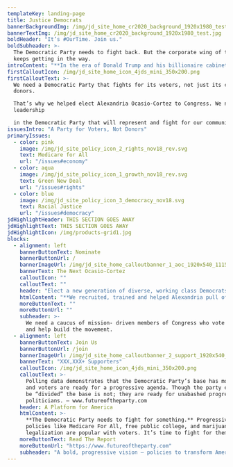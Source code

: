 ```yaml
---
templateKey: landing-page
title: Justice Democrats
bannerBackgroundImg: /img/jd_site_home_cr2020_background_1920x1980_test.jpg
bannerTextImg: /img/jd_site_home_cr2020_background_1920x1980_test.jpg
boldHeader: "It’s #OurTime. Join us."
boldSubheader: >-
  The Democratic Party needs to fight back. But the corporate wing of the party
  keeps getting in the way.
introContent: "**In the era of Donald Trump and his billionaire cabinet, we will fight for an America that belongs to all its people. **We are unafraid of taking on out-of-touch incumbents in primary challenges because we don’t need to just elect more Democrats, we need to elect better Democrats. \r\n\n**It’s time to usher in a new generation of Democrats** who have a bold vision to transform our economy and democracy."
firstCalloutIcon: /img/jd_site_home_icon_4jds_mini_350x200.png
firstCalloutText: >-
  We need a Democratic Party that fights for its voters, not just its corporate
  donors. 

  That’s why we helped elect Alexandria Ocasio-Cortez to Congress. We need
  leadership 

  in the Democratic Party that will represent and fight for our communities.
issuesIntro: "A Party for Voters, Not Donors"
primaryIssues:
  - color: pink
    image: /img/jd_site_policy_icon_2_rights_nov18_rev.svg
    text: Medicare for All
    url: "/issues#economy"
  - color: aqua
    image: /img/jd_site_policy_icon_1_growth_nov18_rev.svg
    text: Green New Deal
    url: "/issues#rights"
  - color: blue
    image: /img/jd_site_policy_icon_3_democracy_nov18.svg
    text: Racial Justice
    url: "/issues#democracy"
jdHighlightHeader: THIS SECTION GOES AWAY
jdHighlightText: THIS SECTION GOES AWAY
jdHighlightIcon: /img/products-grid1.jpg
blocks:
  - alignment: left
    bannerButtonText: Nominate
    bannerButtonUrl: /
    bannerImageUrl: /img/jd_site_home_calloutbanner_1_aoc_1920x540_111518.jpg
    bannerText: The Next Ocasio-Cortez
    calloutIcon: ""
    calloutText: ""
    header: "Elect a new generation of diverse, working class Democrats"
    htmlContent: "**We recruited, trained and helped Alexandria pull off one of the biggest upsets in American history.** But the top of the Democratic Party is still disproportionately wealthier, whiter, and more male than the base. \r\n\n**Now it’s time for more leaders in the Democratic Party who don’t just represent the corporate donors, but the voters of the Democratic Party:** women, people of color, young people, and working class people of all backgrounds and help build our multiracial populist movement."
    moreButtonText: ""
    moreButtonUrl: ""
    subheader: >-
      We need a caucus of mission- driven members of Congress who vote together
      and help build the movement.
  - alignment: left
    bannerButtonText: Join Us
    bannerButtonUrl: /join
    bannerImageUrl: /img/jd_site_home_calloutbanner_2_support_1920x540_111518.jpg
    bannerText: "XXX,XXX+ Supporters"
    calloutIcon: /img/jd_site_home_icon_4jds_mini_350x200.png
    calloutText: >-
      Polling data demonstrates that the Democratic Party’s base has moved left,
      and voters are ready for a progressive agenda. Though the party elites may
      be “divided” the base is not; they are ready for unabashed progressive
      politicians. — www.futureoftheparty.com
    header: A Platform for America
    htmlContent: >-
      **The Democratic Party needs to fight for something.** Progressive
      policies like Medicare For All, free public college, and marijuana
      legalization are popular with voters. It’s time to fight for them.
    moreButtonText: Read The Report
    moreButtonUrl: "https://www.futureoftheparty.com"
    subheader: "A bold, progressive vision — policies to transform America."
---
```

